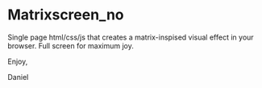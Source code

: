 # Matrixscreen_no

Single page html/css/js that creates a matrix-inspised visual effect in your browser. Full screen for maximum joy.

Enjoy,

Daniel
